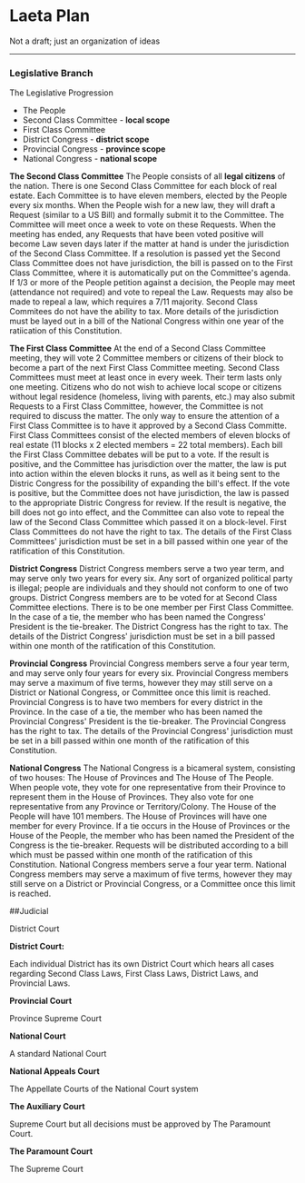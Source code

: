 # Laeta Plan
Not a draft; just an organization of ideas
* * *
### Legislative Branch

The Legislative Progression
- The People
- Second Class Committee - **local scope**
- First Class Committee
- District Congress - **district scope**
- Provincial Congress - **province scope**
- National Congress - **national scope**

**The Second Class Committee**
The People consists of all **legal citizens** of the nation. There is one Second Class Committee for each block of real estate. Each Committee is to have eleven members, elected by the People every six months. When the People wish for a new law, they will draft a Request (similar to a US Bill) and formally submit it to the Committee. The Committee will meet once a week to vote on these Requests. When the meeting has ended, any Requests that have been voted positive will become Law seven days later if the matter at hand is under the jurisdiction of the Second Class Committee. If a resolution is passed yet the Second Class Committee does not have jurisdiction, the bill is passed on to the First Class Committee, where it is automatically put on the Committee's agenda. If 1/3 or more of the People petition against a decision, the People may meet (attendance not required) and vote to repeal the Law. Requests may also be made to repeal a law, which requires a 7/11 majority. Second Class Commitees do not have the ability to tax. More details of the jurisdiction must be layed out in a bill of the National Congress within one year of the ratiication of this Constitution.

**The First Class Committee**
At the end of a Second Class Committee meeting, they will vote 2 Committee members or citizens of their block to become a part of the next First Class Committee meeting. Second Class Committees must meet at least once in every week. Their term lasts only one meeting. Citizens who do not wish to achieve local scope or citizens without legal residence (homeless, living with parents, etc.) may also submit Requests to a First Class Committee, however, the Committee is not required to discuss the matter. The only way to ensure the attention of a First Class Committee is to have it approved by a Second Class Committe. First Class Committees consist of the elected members of eleven blocks of real estate (11 blocks x 2 elected members = 22 total members). Each bill the First Class Committee debates will be put to a vote. If the result is positive, and the Committee has jurisdiction over the matter, the law is put into action within the eleven blocks it runs, as well as it being sent to the Distric Congress for the possibility of expanding the bill's effect. If the vote is positive, but the Committee does not have jurisdiction, the law is passed to the appropriate Distric Congress for review. If the result is negative, the bill does not go into effect, and the Committee can also vote to repeal the law of the Second Class Committee which passed it on a block-level. First Class Committees do not have the right to tax. The details of the First Class Committees' jurisdiction must be set in a bill passed within one year of the ratification of this Constitution.

**District Congress**
District Congress members serve a two year term, and may serve only two years for every six. Any sort of organized political party is illegal; people are individuals and they should not conform to one of two groups. District Congress members are to be voted for at Second Class Committee elections. There is to be one member per First Class Committee. In the case of a tie, the member who has been named the Congress' President is the tie-breaker. The District Congress has the right to tax. The details of the District Congress' jurisdiction must be set in a bill passed within one month of the ratification of this Constitution.

**Provincial Congress**
Provincial Congress members serve a four year term, and may serve only four years for every six. Provincial Congress members may serve a maximum of five terms, however they may still serve on a District or National Congress, or Committee once this limit is reached.  Provincial Congress is to have two members for every district in the Province. In the case of a tie, the member who has been named the Provincial Congress' President is the tie-breaker. The Provincial Congress has the right to tax. The details of the Provincial Congress' jurisdiction must be set in a bill passed within one month of the ratification of this Constitution.

**National Congress**
The National Congress is a bicameral system, consisting of two houses: The House of Provinces and The House of The People. When people vote, they vote for one representative from their Province to represent them in the House of Provinces. They also vote for one representative from any Province or Territory/Colony. The House of the People will have 101 members. The House of Provinces will have one member for every Province. If a tie occurs in the House of Provinces or the House of the People, the member who has been named the President of the Congress is the tie-breaker. Requests will be distributed according to a bill which must be passed within one month of the ratification of this Constitution. National Congress members serve a four year term. National Congress members may serve a maximum of five terms, however they may still serve on a District or Provincial Congress, or a Committee once this limit is reached.

##Judicial


District Court

**District Court:**

Each individual District has its own District Court which hears all cases regarding Second Class Laws, First Class Laws, District Laws, and Provincial Laws.

**Provincial Court**

Province Supreme Court

**National Court**

A standard National Court

**National Appeals Court**

The Appellate Courts of the National Court system

**The Auxiliary Court**

Supreme Court but all decisions must be approved by The Paramount Court.

**The Paramount Court**

The Supreme Court








